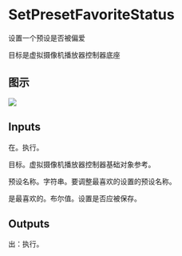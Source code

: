 # SetPresetFavoriteStatus

设置一个预设是否被偏爱

目标是虚拟摄像机播放器控制器底座

## 图示

![]($-20221218-21292542.png)

## Inputs

在。执行。

目标。虚拟摄像机播放器控制器基础对象参考。

预设名称。字符串。要调整最喜欢的设置的预设名称。

是最喜欢的。布尔值。设置是否应被保存。  

## Outputs

出：执行。

